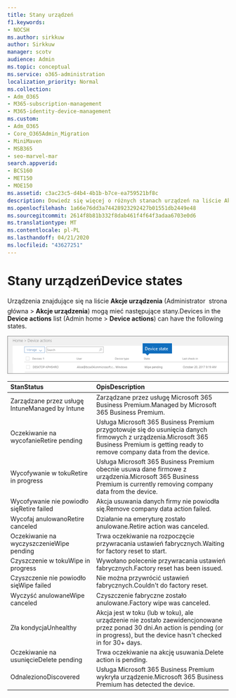 ```yaml
---
title: Stany urządzeń
f1.keywords:
- NOCSH
ms.author: sirkkuw
author: Sirkkuw
manager: scotv
audience: Admin
ms.topic: conceptual
ms.service: o365-administration
localization_priority: Normal
ms.collection:
- Adm_O365
- M365-subscription-management
- M365-identity-device-management
ms.custom:
- Adm_O365
- Core_O365Admin_Migration
- MiniMaven
- MSB365
- seo-marvel-mar
search.appverid:
- BCS160
- MET150
- MOE150
ms.assetid: c3ac23c5-d4b4-4b1b-b7ce-ea759521bf8c
description: Dowiedz się więcej o różnych stanach urządzeń na liście Akcje urządzenia w domu administratora w usłudze Microsoft 365 dla firm.
ms.openlocfilehash: 1a66e76dd3a74428923292427b01551db2449e48
ms.sourcegitcommit: 2614f8b81b332f8dab461f4f64f3adaa6703e0d6
ms.translationtype: MT
ms.contentlocale: pl-PL
ms.lasthandoff: 04/21/2020
ms.locfileid: "43627251"
---
```

# <a name="device-states"></a><span data-ttu-id="78089-103">Stany urządzeń</span><span class="sxs-lookup"><span data-stu-id="78089-103">Device states</span></span>

<span data-ttu-id="78089-104">Urządzenia znajdujące się na liście **Akcje urządzenia** (Administrator  strona główna \> **Akcje urządzenia**) mogą mieć następujące stany.</span><span class="sxs-lookup"><span data-stu-id="78089-104">Devices in the **Device actions** list (Admin home \> **Device actions**) can have the following states.</span></span>
  
![In the Device actions list, you can see the Devices states.](../media/a621c47e-45d9-4e1a-beb9-c03254d40c1d.png)
  
|<span data-ttu-id="78089-106">**Stan**</span><span class="sxs-lookup"><span data-stu-id="78089-106">**Status**</span></span>|<span data-ttu-id="78089-107">**Opis**</span><span class="sxs-lookup"><span data-stu-id="78089-107">**Description**</span></span>|
|:-----|:-----|
|<span data-ttu-id="78089-108">Zarządzane przez usługę Intune</span><span class="sxs-lookup"><span data-stu-id="78089-108">Managed by Intune</span></span>  <br/> |<span data-ttu-id="78089-109">Zarządzane przez usługę Microsoft 365 Business Premium.</span><span class="sxs-lookup"><span data-stu-id="78089-109">Managed by Microsoft 365 Business Premium.</span></span>  <br/> |
|<span data-ttu-id="78089-110">Oczekiwanie na wycofanie</span><span class="sxs-lookup"><span data-stu-id="78089-110">Retire pending</span></span>  <br/> |<span data-ttu-id="78089-111">Usługa Microsoft 365 Business Premium przygotowuje się do usunięcia danych firmowych z urządzenia.</span><span class="sxs-lookup"><span data-stu-id="78089-111">Microsoft 365 Business Premium is getting ready to remove company data from the device.</span></span>  <br/> |
|<span data-ttu-id="78089-112">Wycofywanie w toku</span><span class="sxs-lookup"><span data-stu-id="78089-112">Retire in progress</span></span>  <br/> |<span data-ttu-id="78089-113">Usługa Microsoft 365 Business Premium obecnie usuwa dane firmowe z urządzenia.</span><span class="sxs-lookup"><span data-stu-id="78089-113">Microsoft 365 Business Premium is currently removing company data from the device.</span></span>  <br/> |
|<span data-ttu-id="78089-114">Wycofywanie nie powiodło się</span><span class="sxs-lookup"><span data-stu-id="78089-114">Retire failed</span></span>  <br/> | <span data-ttu-id="78089-115">Akcja usuwania danych firmy nie powiodła się.</span><span class="sxs-lookup"><span data-stu-id="78089-115">Remove company data action failed.</span></span>  <br/> |
|<span data-ttu-id="78089-116">Wycofaj anulowano</span><span class="sxs-lookup"><span data-stu-id="78089-116">Retire canceled</span></span>  <br/> |<span data-ttu-id="78089-117">Działanie na emeryturę zostało anulowane.</span><span class="sxs-lookup"><span data-stu-id="78089-117">Retire action was canceled.</span></span>  <br/> |
|<span data-ttu-id="78089-118">Oczekiwanie na wyczyszczenie</span><span class="sxs-lookup"><span data-stu-id="78089-118">Wipe pending</span></span>  <br/> |<span data-ttu-id="78089-119">Trwa oczekiwanie na rozpoczęcie przywracania ustawień fabrycznych.</span><span class="sxs-lookup"><span data-stu-id="78089-119">Waiting for factory reset to start.</span></span>  <br/> |
|<span data-ttu-id="78089-120">Czyszczenie w toku</span><span class="sxs-lookup"><span data-stu-id="78089-120">Wipe in progress</span></span>  <br/> |<span data-ttu-id="78089-121">Wywołano polecenie przywracania ustawień fabrycznych.</span><span class="sxs-lookup"><span data-stu-id="78089-121">Factory reset has been issued.</span></span>  <br/> |
|<span data-ttu-id="78089-122">Czyszczenie nie powiodło się</span><span class="sxs-lookup"><span data-stu-id="78089-122">Wipe failed</span></span>  <br/> |<span data-ttu-id="78089-123">Nie można przywrócić ustawień fabrycznych.</span><span class="sxs-lookup"><span data-stu-id="78089-123">Couldn't do factory reset.</span></span>  <br/> |
|<span data-ttu-id="78089-124">Wyczyść anulowane</span><span class="sxs-lookup"><span data-stu-id="78089-124">Wipe canceled</span></span>  <br/> |<span data-ttu-id="78089-125">Czyszczenie fabryczne zostało anulowane.</span><span class="sxs-lookup"><span data-stu-id="78089-125">Factory wipe was canceled.</span></span>  <br/> |
|<span data-ttu-id="78089-126">Zła kondycja</span><span class="sxs-lookup"><span data-stu-id="78089-126">Unhealthy</span></span>  <br/> |<span data-ttu-id="78089-127">Akcja jest w toku (lub w toku), ale urządzenie nie zostało zaewidencjonowane przez ponad 30 dni.</span><span class="sxs-lookup"><span data-stu-id="78089-127">An action is pending (or in progress), but the device hasn't checked in for 30+ days.</span></span>  <br/> |
|<span data-ttu-id="78089-128">Oczekiwanie na usunięcie</span><span class="sxs-lookup"><span data-stu-id="78089-128">Delete pending</span></span>  <br/> |<span data-ttu-id="78089-129">Trwa oczekiwanie na akcję usuwania.</span><span class="sxs-lookup"><span data-stu-id="78089-129">Delete action is pending.</span></span>  <br/> |
|<span data-ttu-id="78089-130">Odnaleziono</span><span class="sxs-lookup"><span data-stu-id="78089-130">Discovered</span></span>  <br/> |<span data-ttu-id="78089-131">Usługa Microsoft 365 Business Premium wykryła urządzenie.</span><span class="sxs-lookup"><span data-stu-id="78089-131">Microsoft 365 Business Premium has detected the device.</span></span>  <br/> |
   
